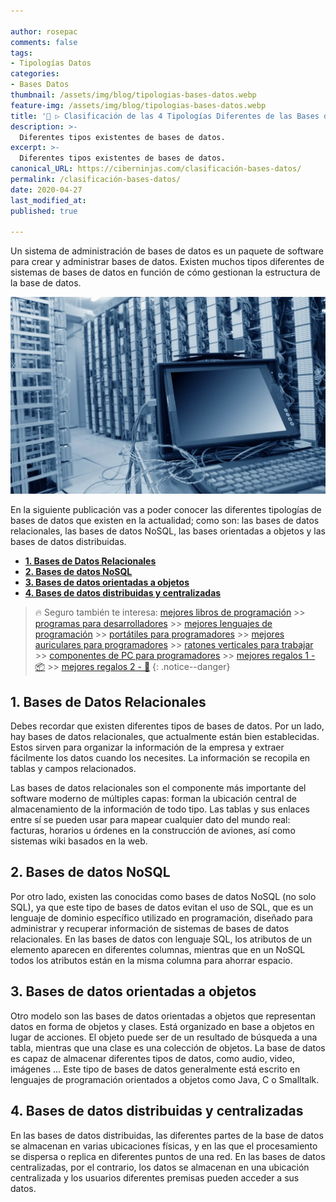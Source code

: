 ```yaml
---

author: rosepac
comments: false
tags:
- Tipologías Datos
categories:
- Bases Datos
thumbnail: /assets/img/blog/tipologias-bases-datos.webp
feature-img: /assets/img/blog/tipologias-bases-datos.webp
title: '🥇 ▷ Clasificación de las 4 Tipologías Diferentes de las Bases de Datos 2020'
description: >-
  Diferentes tipos existentes de bases de datos.
excerpt: >-
  Diferentes tipos existentes de bases de datos.
canonical_URL: https://ciberninjas.com/clasificación-bases-datos/
permalink: /clasificación-bases-datos/
date: 2020-04-27
last_modified_at: 
published: true

---
```


Un sistema de administración de bases de datos es un paquete de software para crear y administrar bases de datos. Existen muchos tipos diferentes de sistemas de bases de datos en función de cómo gestionan la estructura de la base de datos.

![Clasificación de las Tipologías de las Bases de Datos 2020](/assets/img/blog/tipologias-bases-datos.webp "Clasificación de las Tipologías de las Bases de Datos 2020")

En la siguiente publicación vas a poder conocer las diferentes tipologías de bases de datos que existen en la actualidad; como son: las bases de datos relacionales, las bases de datos NoSQL, las bases orientadas a objetos y las bases de datos distribuidas.

<!-- https://dataguide.prisma.io/intro/comparing-database-types -->
<!-- https://www.nibusinessinfo.co.uk/content/types-database-system -->
<!-- CONTENIDO INTRODUCCION -->
- [**1. Bases de Datos Relacionales**](#1-bases-de-datos-relacionales)
- [**2. Bases de datos NoSQL**](#2-bases-de-datos-nosql)
- [**3. Bases de datos orientadas a objetos**](#3-bases-de-datos-orientadas-a-objetos)
- [**4. Bases de datos distribuidas y centralizadas**](#4-bases-de-datos-distribuidas-y-centralizadas)

> 🔥 Seguro también te interesa: [mejores libros de programación](/programar/) >> [programas para desarrolladores](/clasificación-bases-datos/) >> [mejores lenguajes de programación](/15-mejores-lenguajes-programacion/) >> [portátiles para programadores]() >> [mejores auriculares para programadores](/auriculares-dise%C3%B1o/) >> [ratones verticales para trabajar](/teclados-ratones-dise%C3%B1o/) >> [componentes de PC para programadores](/ordenadores-componentes/) >> [mejores regalos 1 - 📦](/black-friday-amazon/) >> [mejores regalos 2 - 🎁](/prime-day-amazon/)
{: .notice--danger}

## **1. Bases de Datos Relacionales**

Debes recordar que existen diferentes tipos de bases de datos. Por un lado, hay bases de datos relacionales, que actualmente están bien establecidas. Estos sirven para organizar la información de la empresa y extraer fácilmente los datos cuando los necesites. La información se recopila en tablas y campos relacionados.

Las bases de datos relacionales son el componente más importante del software moderno de múltiples capas: forman la ubicación central de almacenamiento de la información de todo tipo. Las tablas y sus enlaces entre sí se pueden usar para mapear cualquier dato del mundo real: facturas, horarios u órdenes en la construcción de aviones, así como sistemas wiki basados ​​en la web.

## **2. Bases de datos NoSQL**

Por otro lado, existen las conocidas como bases de datos NoSQL (no solo SQL), ya que este tipo de bases de datos evitan el uso de SQL, que es un lenguaje de dominio específico utilizado en programación, diseñado para administrar y recuperar información de sistemas de bases de datos relacionales. En las bases de datos con lenguaje SQL, los atributos de un elemento aparecen en diferentes columnas, mientras que en un NoSQL todos los atributos están en la misma columna para ahorrar espacio.

## **3. Bases de datos orientadas a objetos**

Otro modelo son las bases de datos orientadas a objetos que representan datos en forma de objetos y clases. Está organizado en base a objetos en lugar de acciones. El objeto puede ser de un resultado de búsqueda a una tabla, mientras que una clase es una colección de objetos. La base de datos es capaz de almacenar diferentes tipos de datos, como audio, video, imágenes ... Este tipo de bases de datos generalmente está escrito en lenguajes de programación orientados a objetos como Java, C o Smalltalk.

## **4. Bases de datos distribuidas y centralizadas**

En las bases de datos distribuidas, las diferentes partes de la base de datos se almacenan en varias ubicaciones físicas, y en las que el procesamiento se dispersa o replica en diferentes puntos de una red. En las bases de datos centralizadas, por el contrario, los datos se almacenan en una ubicación centralizada y los usuarios diferentes premisas pueden acceder a sus datos.

